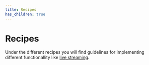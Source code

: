 ```yaml
---
title: Recipes
has_children: true
---
```


# Recipes

Under the different recipes you will find guidelines for implementing different functionallity like [live streaming](./live-streaming.md). 